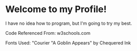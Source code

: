 # Welcome to my Profile!
I have no idea how to program, but I'm going to try my best.


Code Referenced From:
w3schools.com

Fonts Used:
"Courier
"A Goblin Appears" by Chequered Ink